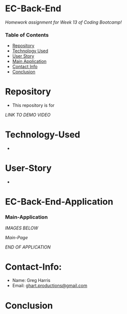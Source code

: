 # EC-Back-End

*Homework assignment for Week 13 of Coding Bootcamp!*

### Table of Contents 

* [Repository](#Repository) 
* [Technology Used](#Technology-Used) 
* [User Story](#User-Story)
* [Main Application](#Main-Application)
* [Contact Info](#Contact-Info)
* [Conclusion](#Conclusion)

# Repository

- This repository is for 

*LINK TO DEMO VIDEO*


# Technology-Used

- 

# User-Story

- 

# EC-Back-End-Application

### Main-Application

*IMAGES BELOW*

*Main-Page*


*END OF APPLICATION*

# Contact-Info:

- Name: Greg Harris
- Email: ghart.productions@gmail.com

# Conclusion
